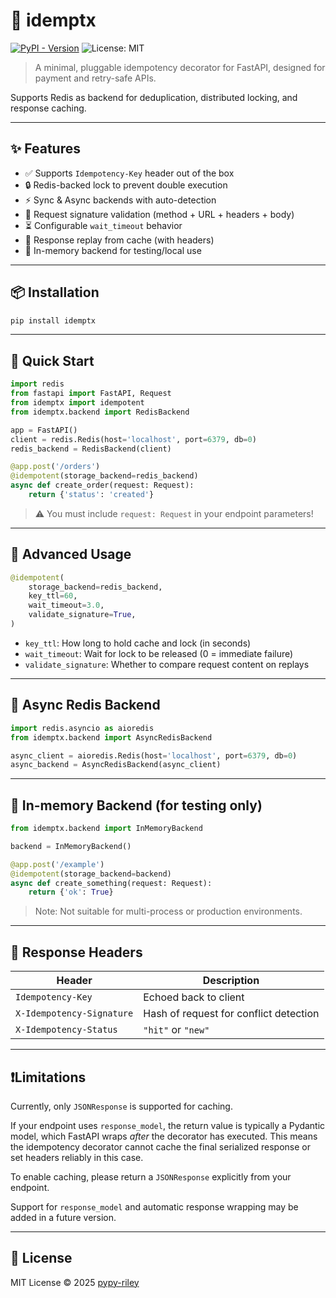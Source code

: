 # 🧹 idemptx

[![PyPI - Version](https://img.shields.io/pypi/v/idemptx?color=blue)](https://pypi.org/project/idemptx/)
![License: MIT](https://img.shields.io/badge/License-MIT-green.svg)

> A minimal, pluggable idempotency decorator for FastAPI, designed for payment and retry-safe APIs.

Supports Redis as backend for deduplication, distributed locking, and response caching.

---

## ✨ Features

- ✅ Supports `Idempotency-Key` header out of the box
- 🔒 Redis-backed lock to prevent double execution
- ⚡️ Sync & Async backends with auto-detection
- 🧠 Request signature validation (method + URL + headers + body)
- ⏳ Configurable `wait_timeout` behavior
- 🔁 Response replay from cache (with headers)
- 🔢 In-memory backend for testing/local use

---

## 📦 Installation

```bash
pip install idemptx
```

---

## 🚀 Quick Start

```python
import redis
from fastapi import FastAPI, Request
from idemptx import idempotent
from idemptx.backend import RedisBackend

app = FastAPI()
client = redis.Redis(host='localhost', port=6379, db=0)
redis_backend = RedisBackend(client)

@app.post('/orders')
@idempotent(storage_backend=redis_backend)
async def create_order(request: Request):
    return {'status': 'created'}
```

> ⚠️ You must include `request: Request` in your endpoint parameters!

---

## 🔧 Advanced Usage

```python
@idempotent(
    storage_backend=redis_backend,
    key_ttl=60,
    wait_timeout=3.0,
    validate_signature=True,
)
```

- `key_ttl`: How long to hold cache and lock (in seconds)
- `wait_timeout`: Wait for lock to be released (0 = immediate failure)
- `validate_signature`: Whether to compare request content on replays

---

## 🔀 Async Redis Backend

```python
import redis.asyncio as aioredis
from idemptx.backend import AsyncRedisBackend

async_client = aioredis.Redis(host='localhost', port=6379, db=0)
async_backend = AsyncRedisBackend(async_client)
```

---

## 🔖 In-memory Backend (for testing only)

```python
from idemptx.backend import InMemoryBackend

backend = InMemoryBackend()

@app.post('/example')
@idempotent(storage_backend=backend)
async def create_something(request: Request):
    return {'ok': True}
```

> Note: Not suitable for multi-process or production environments.

---

## 🔐 Response Headers

| Header                    | Description                            |
|---------------------------|----------------------------------------|
| `Idempotency-Key`         | Echoed back to client                  |
| `X-Idempotency-Signature` | Hash of request for conflict detection |
| `X-Idempotency-Status`    | `"hit"` or `"new"`                     |

---

## ❗️Limitations

Currently, only `JSONResponse` is supported for caching.

If your endpoint uses `response_model`, the return value is typically a Pydantic model, which FastAPI wraps *after* the decorator has executed. This means the idempotency decorator cannot cache the final serialized response or set headers reliably in this case.

To enable caching, please return a `JSONResponse` explicitly from your endpoint.

Support for `response_model` and automatic response wrapping may be added in a future version.

---

## 📄 License

MIT License © 2025 [pypy-riley](https://github.com/pypy-riley)
